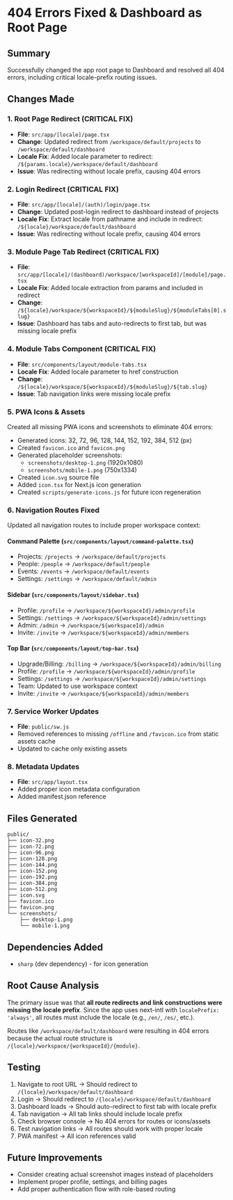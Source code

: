 # 404 Errors Fixed & Dashboard as Root Page

## Summary
Successfully changed the app root page to Dashboard and resolved all 404 errors, including critical locale-prefix routing issues.

## Changes Made

### 1. Root Page Redirect (CRITICAL FIX)
- **File**: `src/app/[locale]/page.tsx`
- **Change**: Updated redirect from `/workspace/default/projects` to `/workspace/default/dashboard`
- **Locale Fix**: Added locale parameter to redirect: `/${params.locale}/workspace/default/dashboard`
- **Issue**: Was redirecting without locale prefix, causing 404 errors

### 2. Login Redirect (CRITICAL FIX)
- **File**: `src/app/[locale]/(auth)/login/page.tsx`
- **Change**: Updated post-login redirect to dashboard instead of projects
- **Locale Fix**: Extract locale from pathname and include in redirect: `/${locale}/workspace/default/dashboard`
- **Issue**: Was redirecting without locale prefix, causing 404 errors

### 3. Module Page Tab Redirect (CRITICAL FIX)
- **File**: `src/app/[locale]/(dashboard)/workspace/[workspaceId]/[module]/page.tsx`
- **Locale Fix**: Added locale extraction from params and included in redirect
- **Change**: `/${locale}/workspace/${workspaceId}/${moduleSlug}/${moduleTabs[0].slug}`
- **Issue**: Dashboard has tabs and auto-redirects to first tab, but was missing locale prefix

### 4. Module Tabs Component (CRITICAL FIX)
- **File**: `src/components/layout/module-tabs.tsx`
- **Locale Fix**: Added locale parameter to href construction
- **Change**: `/${locale}/workspace/${workspaceId}/${moduleSlug}/${tab.slug}`
- **Issue**: Tab navigation links were missing locale prefix

### 5. PWA Icons & Assets
Created all missing PWA icons and screenshots to eliminate 404 errors:
- Generated icons: 32, 72, 96, 128, 144, 152, 192, 384, 512 (px)
- Created `favicon.ico` and `favicon.png`
- Generated placeholder screenshots:
  - `screenshots/desktop-1.png` (1920x1080)
  - `screenshots/mobile-1.png` (750x1334)
- Created `icon.svg` source file
- Added `icon.tsx` for Next.js icon generation
- Created `scripts/generate-icons.js` for future icon regeneration

### 6. Navigation Routes Fixed
Updated all navigation routes to include proper workspace context:

#### Command Palette (`src/components/layout/command-palette.tsx`)
- Projects: `/projects` → `/workspace/default/projects`
- People: `/people` → `/workspace/default/people`
- Events: `/events` → `/workspace/default/events`
- Settings: `/settings` → `/workspace/default/admin`

#### Sidebar (`src/components/layout/sidebar.tsx`)
- Profile: `/profile` → `/workspace/${workspaceId}/admin/profile`
- Settings: `/settings` → `/workspace/${workspaceId}/admin/settings`
- Admin: `/admin` → `/workspace/${workspaceId}/admin`
- Invite: `/invite` → `/workspace/${workspaceId}/admin/members`

#### Top Bar (`src/components/layout/top-bar.tsx`)
- Upgrade/Billing: `/billing` → `/workspace/${workspaceId}/admin/billing`
- Profile: `/profile` → `/workspace/${workspaceId}/admin/profile`
- Settings: `/settings` → `/workspace/${workspaceId}/admin/settings`
- Team: Updated to use workspace context
- Invite: `/invite` → `/workspace/${workspaceId}/admin/members`

### 7. Service Worker Updates
- **File**: `public/sw.js`
- Removed references to missing `/offline` and `/favicon.ico` from static assets cache
- Updated to cache only existing assets

### 8. Metadata Updates
- **File**: `src/app/layout.tsx`
- Added proper icon metadata configuration
- Added manifest.json reference

## Files Generated
```
public/
├── icon-32.png
├── icon-72.png
├── icon-96.png
├── icon-128.png
├── icon-144.png
├── icon-152.png
├── icon-192.png
├── icon-384.png
├── icon-512.png
├── icon.svg
├── favicon.ico
├── favicon.png
└── screenshots/
    ├── desktop-1.png
    └── mobile-1.png
```

## Dependencies Added
- `sharp` (dev dependency) - for icon generation

## Root Cause Analysis
The primary issue was that **all route redirects and link constructions were missing the locale prefix**. Since the app uses next-intl with `localePrefix: 'always'`, all routes must include the locale (e.g., `/en/`, `/es/`, etc.). 

Routes like `/workspace/default/dashboard` were resulting in 404 errors because the actual route structure is `/{locale}/workspace/{workspaceId}/{module}`.

## Testing
1. Navigate to root URL → Should redirect to `/{locale}/workspace/default/dashboard`
2. Login → Should redirect to `/{locale}/workspace/default/dashboard`
3. Dashboard loads → Should auto-redirect to first tab with locale prefix
4. Tab navigation → All tab links should include locale prefix
5. Check browser console → No 404 errors for routes or icons/assets
6. Test navigation links → All routes should work with proper locale
7. PWA manifest → All icon references valid

## Future Improvements
- Consider creating actual screenshot images instead of placeholders
- Implement proper profile, settings, and billing pages
- Add proper authentication flow with role-based routing
